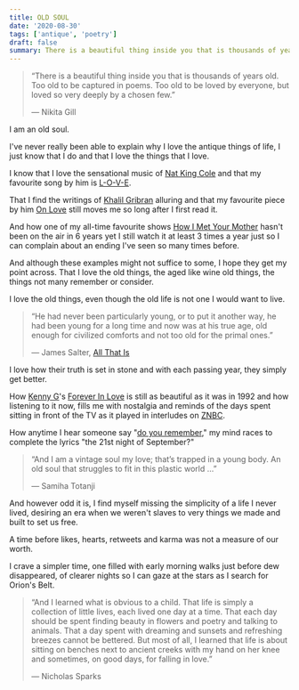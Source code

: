 ```yaml
---
title: OLD SOUL
date: '2020-08-30'
tags: ['antique', 'poetry']
draft: false
summary: There is a beautiful thing inside you that is thousands of years old.
---
```


> “There is a beautiful thing inside you that is thousands of years old.
> Too old to be captured in poems.
> Too old to be loved by everyone, but loved so very deeply by a chosen few.”
>
> ― Nikita Gill

I am an old soul.

I've never really been able to explain why I love the antique things of life, I just know that I do and that I love the things that I love.

I know that I love the sensational music of [Nat King Cole](https://en.wikipedia.org/wiki/Nat_King_Cole) and that my favourite song by him is [L-O-V-E](https://www.youtube.com/watch?v=f_HmF84G7ZY).

That I find the writings of [Khalil Gribran](https://www.poetryfoundation.org/poets/kahlil-gibran) alluring and that my favourite piece by him [On Love](https://poets.org/poem/love-8) still moves me so long after I first read it.

And how one of my all-time favourite shows [How I Met Your Mother](https://www.netflix.com/watch/80010337?source=35) hasn't been on the air in 6 years yet I still watch it at least 3 times a year just so I can complain about an ending I've seen so many times before.

And although these examples might not suffice to some, I hope they get my point across. That I love the old things, the aged like wine old things, the things not many remember or consider.

I love the old things, even though the old life is not one I would want to live.

> “He had never been particularly young, or to put it another way, he had been young for a long time and now was at his true age, old enough for civilized comforts and not too old for the primal ones.”
>
> ― James Salter, [All That Is](https://www.goodreads.com/work/quotes/18538084)

I love how their truth is set in stone and with each passing year, they simply get better.

How [Kenny G](https://en.wikipedia.org/wiki/Kenny_G)'s [Forever In Love](https://www.youtube.com/watch?v=OOO4ROO_sPM) is still as beautiful as it was in 1992 and how listening to it now, fills me with nostalgia and reminds of the days spent sitting in front of the TV as it played in interludes on [ZNBC](https://en.wikipedia.org/wiki/Zambia_National_Broadcasting_Corporation).

How anytime I hear someone say "[do you remember](https://www.youtube.com/watch?v=Gs069dndIYk)," my mind races to complete the lyrics "the 21st night of September?"

> “And I am a vintage soul my love; that’s trapped in a young body. An old soul that struggles to fit in this plastic world …”
>
> ― Samiha Totanji

And however odd it is, I find myself missing the simplicity of a life I never lived, desiring an era when we weren't slaves to very things we made and built to set us free.

A time before likes, hearts, retweets and karma was not a measure of our worth.

I crave a simpler time, one filled with early morning walks just before dew disappeared, of clearer nights so I can gaze at the stars as I search for Orion's Belt.

> “And I learned what is obvious to a child. That life is simply a collection of little lives, each lived one day at a time. That each day should be spent finding beauty in flowers and poetry and talking to animals. That a day spent with dreaming and sunsets and refreshing breezes cannot be bettered. But most of all, I learned that life is about sitting on benches next to ancient creeks with my hand on her knee and sometimes, on good days, for falling in love.”
>
> ― Nicholas Sparks
